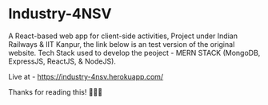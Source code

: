 # Industry-4NSV
A React-based web app for client-side activities, Project under Indian Railways &amp; IIT Kanpur, the link below is an test version of the original website.
Tech Stack used to develop the peoject - MERN STACK (MongoDB, ExpressJS, ReactJS, & NodeJS).

Live at - https://industry-4nsv.herokuapp.com/

Thanks for reading this! 🙌🙌🙌
